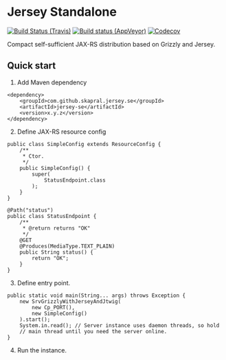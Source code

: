 # Jersey Standalone

[![Build Status (Travis)](https://travis-ci.org/skapral/jersey-se.svg?branch=master)](https://travis-ci.org/skapral/jersey-se)
[![Build status (AppVeyor)](https://ci.appveyor.com/api/projects/status/ct27lkh20ql3qios/branch/master?svg=true)](https://ci.appveyor.com/project/skapral/jersey-se/branch/master)
[![Codecov](https://codecov.io/gh/skapral/jersey-se/branch/master/graph/badge.svg)](https://codecov.io/gh/skapral/jersey-se)

Compact self-sufficient JAX-RS distribution based on Grizzly and Jersey.

## Quick start

1. Add Maven dependency

```
<dependency>
    <groupId>com.github.skapral.jersey.se</groupId>
    <artifactId>jersey-se</artifactId>
    <version>x.y.z</version>
</dependency>
```

2. Define JAX-RS resource config

```
public class SimpleConfig extends ResourceConfig {
    /**
     * Ctor.
     */
    public SimpleConfig() {
        super(
            StatusEndpoint.class
        );
    }
}

@Path("status")
public class StatusEndpoint {
    /**
     * @return returns "OK"
     */
    @GET
    @Produces(MediaType.TEXT_PLAIN)
    public String status() {
        return "OK";
    }
}
```

3. Define entry point.

```
public static void main(String... args) throws Exception {
    new SrvGrizzlyWithJerseyAndJtwig(
        new Cp_PORT(),
        new SimpleConfig()
    ).start();
    System.in.read(); // Server instance uses daemon threads, so hold
    // main thread until you need the server online.
}
```

4. Run the instance.
